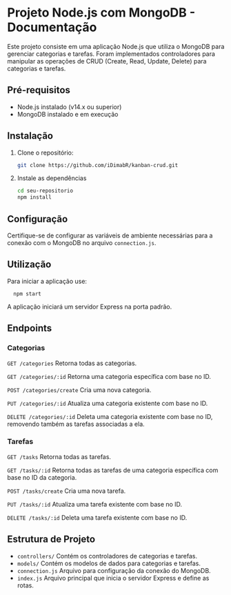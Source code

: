 # Projeto Node.js com MongoDB - Documentação

Este projeto consiste em uma aplicação Node.js que utiliza o MongoDB para gerenciar categorias e tarefas. Foram implementados controladores para manipular as operações de CRUD (Create, Read, Update, Delete) para categorias e tarefas.

## Pré-requisitos

- Node.js instalado (v14.x ou superior)
- MongoDB instalado e em execução

## Instalação

1. Clone o repositório:

   ```bash
   git clone https://github.com/iDimabR/kanban-crud.git

2. Instale as dependências

   ```bash
   cd seu-repositorio
   npm install

## Configuração

Certifique-se de configurar as variáveis de ambiente necessárias para a conexão com o MongoDB no arquivo `connection.js`.

## Utilização

Para iniciar a aplicação use:

```
  npm start
```

A aplicação iniciará um servidor Express na porta padrão.

## Endpoints

### Categorias

`GET /categories`
Retorna todas as categorias.

`GET /categories/:id`
Retorna uma categoria específica com base no ID.

`POST /categories/create`
Cria uma nova categoria.

`PUT /categories/:id`
Atualiza uma categoria existente com base no ID.

`DELETE /categories/:id`
Deleta uma categoria existente com base no ID, removendo também as tarefas associadas a ela.

### Tarefas

`GET /tasks`
Retorna todas as tarefas.

`GET /tasks/:id`
Retorna todas as tarefas de uma categoria específica com base no ID da categoria.

`POST /tasks/create`
Cria uma nova tarefa.

`PUT /tasks/:id`
Atualiza uma tarefa existente com base no ID.

`DELETE /tasks/:id`
Deleta uma tarefa existente com base no ID.

## Estrutura de Projeto

- `controllers/` Contém os controladores de categorias e tarefas.
- `models/` Contém os modelos de dados para categorias e tarefas.
- `connection.js` Arquivo para configuração da conexão do MongoDB.
- `index.js` Arquivo principal que inicia o servidor Express e define as rotas.


